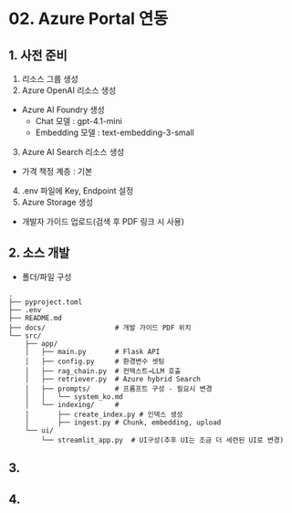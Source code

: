 # 02. Azure Portal 연동

## 1. 사전 준비
1. 리소스 그룹 생성
2. Azure OpenAI 리소스 생성
  - Azure AI Foundry 생성
    - Chat 모델 : gpt-4.1-mini
    - Embedding 모델 : text-embedding-3-small
3. Azure AI Search 리소스 생성
  - 가격 책정 계층 : 기본
4. .env 파일에 Key, Endpoint 설정
5. Azure Storage 생성
  - 개발자 가이드 업로드(검색 후 PDF 링크 시 사용) 
## 2. 소스 개발
  - 폴더/파일 구성
  ```
  .
  ├── pyproject.toml
  ├── .env
  ├── README.md
  ├── docs/                 # 개발 가이드 PDF 위치
  └── src/
      ├── app/
      │   ├── main.py       # Flask API 
      │   ├── config.py     # 환경변수 셋팅
      │   ├── rag_chain.py  # 컨텍스트→LLM 호출
      │   ├── retriever.py  # Azure hybrid Search
      │   ├── prompts/      # 프롬프트 구성 - 필요시 변경
      │   │   └── system_ko.md 
      │   └── indexing/     # 
      │       ├── create_index.py # 인덱스 생성
      │       ├── ingest.py # Chunk, embedding, upload 
      └── ui/
          └── streamlit_app.py  # UI구성(추후 UI는 조금 더 세련된 UI로 변경)
  ```

## 3. 

## 4. 